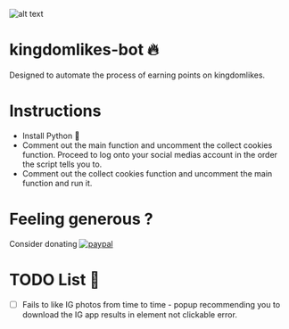 ![alt text](https://kingdomlikes.com/images/KINGLIKE2sinpunto.png)

# kingdomlikes-bot :fire:
Designed to automate the process of earning points on kingdomlikes. 

# Instructions
- Install Python :snake:
- Comment out the main function and uncomment the collect cookies function. 
  Proceed to log onto your social medias account in the order the script tells you to.
- Comment out the collect cookies function and uncomment the main function and run it.

# Feeling generous ?
Consider donating [![paypal](https://www.paypalobjects.com/en_US/i/btn/btn_donateCC_LG.gif)](https://www.paypal.com/cgi-bin/webscr?cmd=_donations&business=DFPZMAKFDBBPA&lc=US&item_name=Sebastian%20A%20B%20Nielsen&no_note=0&cn=Tilf%c3%b8j%20en%20besked%20til%20s%c3%a6lgeren%3a&no_shipping=2&currency_code=DKK&bn=PP%2dDonationsBF%3abtn_donateCC_LG%2egif%3aNonHosted)

# TODO List :closed_book:
- [ ] Fails to like IG photos from time to time - popup recommending you to download the IG app results in element not clickable error.
